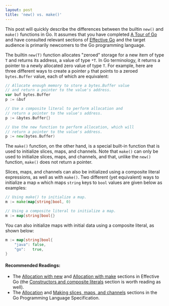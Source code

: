 ```yaml
---
layout: post
title: 'new() vs. make()'
---
```

This post will quickly describe the differences between the
builtin `new()` and `make()` functions in Go. 
It assumes that you have completed [A Tour of Go][6] 
and have consulted relevant sections of [Effective Go][7] and
the target audience is primarily newcomers to the Go programming
language.

The builtin `new(T)` function
allocates "zeroed" storage for a new item of type
`T` and returns its address, a value of type `*T`.
In Go terminology, it returns a pointer to a newly
allocated zero value of type `T`. For example,
here are three different ways to create a pointer
`p` that points to a zeroed `bytes.Buffer`
value, each of which are equivalent:

```go
// Allocate enough memory to store a bytes.Buffer value
// and return a pointer to the value's address.
var buf bytes.Buffer
p := &buf

// Use a composite literal to perform allocation and
// return a pointer to the value's address.
p := &bytes.Buffer{}

// Use the new function to perform allocation, which will
// return a pointer to the value's address.
p := new(bytes.Buffer)
```

<!--more-->

The `make()` function, on the other hand, is a special built-in function
that is used to initialize slices, maps, and channels.
Note that `make()` can only be used to initialize
slices, maps, and channels, and that, unlike the `new()`
function, `make()` does not return a pointer.

Slices, maps, and channels can also be initialized using
a composite literal expressions, as well as with `make()`. Two
different (yet equivalent) ways to initialize a map `m`
which maps `string` keys to `bool` values are given
below as examples:

```go
// Using make() to initialize a map.
m := make(map[string]bool, 0)

// Using a composite literal to initialize a map.
m := map[string]bool{}
```

You can also initialize maps with initial data using a composite literal, as shown below:

```go
m := map[string]bool{
    "java": false,
    "go":   true,
}
```

#### Recommended Readings:

* The [Allocation with new][1] and [Allocation with make][2] sections in Effective Go
  (the [Constructors and composite literals][3] section is worth reading as well).
* The [Allocation][4] and [Making slices, maps, and channels][5] sections in the
  Go Programming Language Specification.

[1]: http://golang.org/doc/effective_go.html#allocation_new
[2]: http://golang.org/doc/effective_go.html#allocation_make
[3]: http://golang.org/doc/effective_go.html#composite_literals
[4]: http://golang.org/ref/spec#Allocation
[5]: http://golang.org/ref/spec#Making_slices_maps_and_channels
[6]: http://tour.golang.org/
[7]: http://golang.org/doc/effective_go.html
